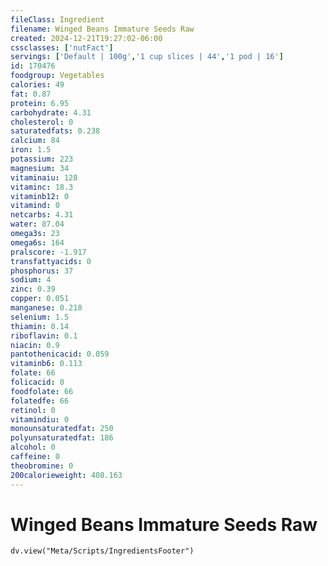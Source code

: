 ```yaml
---
fileClass: Ingredient
filename: Winged Beans Immature Seeds Raw
created: 2024-12-21T19:27:02-06:00
cssclasses: ['nutFact']
servings: ['Default | 100g','1 cup slices | 44','1 pod | 16']
id: 170476
foodgroup: Vegetables
calories: 49
fat: 0.87
protein: 6.95
carbohydrate: 4.31
cholesterol: 0
saturatedfats: 0.238
calcium: 84
iron: 1.5
potassium: 223
magnesium: 34
vitaminaiu: 128
vitaminc: 18.3
vitaminb12: 0
vitamind: 0
netcarbs: 4.31
water: 87.04
omega3s: 23
omega6s: 164
pralscore: -1.917
transfattyacids: 0
phosphorus: 37
sodium: 4
zinc: 0.39
copper: 0.051
manganese: 0.218
selenium: 1.5
thiamin: 0.14
riboflavin: 0.1
niacin: 0.9
pantothenicacid: 0.059
vitaminb6: 0.113
folate: 66
folicacid: 0
foodfolate: 66
folatedfe: 66
retinol: 0
vitamindiu: 0
monounsaturatedfat: 250
polyunsaturatedfat: 186
alcohol: 0
caffeine: 0
theobromine: 0
200calorieweight: 408.163
---
```


# Winged Beans Immature Seeds Raw

```dataviewjs
dv.view("Meta/Scripts/IngredientsFooter")
```
